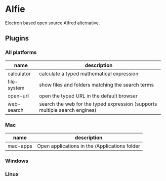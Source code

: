 # Alfie

Electron based open source Alfred alternative.

## Plugins

### All platforms

| name        | description                                                                |
| ----------- | -------------------------------------------------------------------------- |
| calculator  | calculate a typed mathematical expression                                  |
| file-system | show files and folders matching the search terms                           |
| open-url    | open the typed URL in the default browser                                  |
| web-search  | search the web for the typed expression (supports multiple search engines) |

### Mac

| name     | description                                   |
| -------- | --------------------------------------------- |
| mac-apps | Open applications in the /Applications folder |

### Windows

### Linux
